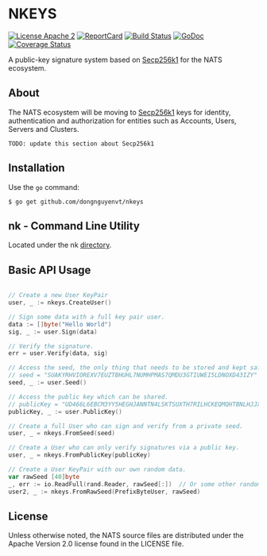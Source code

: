 # NKEYS

[![License Apache 2](https://img.shields.io/badge/License-Apache2-blue.svg)](https://www.apache.org/licenses/LICENSE-2.0)
[![ReportCard](http://goreportcard.com/badge/nats-io/nkeys)](http://goreportcard.com/report/nats-io/nkeys)
[![Build Status](https://travis-ci.com/nats-io/nkeys.svg?branch=master)](http://travis-ci.com/nats-io/nkeys)
[![GoDoc](http://godoc.org/github.com/dongnguyenvt/nkeys?status.svg)](http://godoc.org/github.com/dongnguyenvt/nkeys)
[![Coverage Status](https://coveralls.io/repos/github/nats-io/nkeys/badge.svg?branch=master&service=github)](https://coveralls.io/github/nats-io/nkeys?branch=master)

A public-key signature system based on [Secp256k1](https://pkg.go.dev/github.com/ethereum/go-ethereum/crypto@v1.10.5) for the NATS ecosystem.

## About

The NATS ecosystem will be moving to [Secp256k1](https://pkg.go.dev/github.com/ethereum/go-ethereum/crypto@v1.10.5) keys for identity, authentication and authorization for entities such as Accounts, Users, Servers and Clusters.

`TODO: update this section about Secp256k1`

## Installation

Use the `go` command:

	$ go get github.com/dongnguyenvt/nkeys

## nk - Command Line Utility

Located under the nk [directory](https://github.com/dongnguyenvt/nkeys/tree/master/nk).

## Basic API Usage
```go

// Create a new User KeyPair
user, _ := nkeys.CreateUser()

// Sign some data with a full key pair user.
data := []byte("Hello World")
sig, _ := user.Sign(data)

// Verify the signature.
err = user.Verify(data, sig)

// Access the seed, the only thing that needs to be stored and kept safe.
// seed = "SUAKYRHVIOREXV7EUZTBHUHL7NUMHPMAS7QMDU3GTIUWEI5LDNOXD43IZY"
seed, _ := user.Seed()

// Access the public key which can be shared.
// publicKey = "UD466L6EBCM3YY5HEGHJANNTN4LSKTSUXTH7RILHCKEQMQHTBNLHJJXT"
publicKey, _ := user.PublicKey()

// Create a full User who can sign and verify from a private seed.
user, _ = nkeys.FromSeed(seed)

// Create a User who can only verify signatures via a public key.
user, _ = nkeys.FromPublicKey(publicKey)

// Create a User KeyPair with our own random data.
var rawSeed [40]byte
_, err := io.ReadFull(rand.Reader, rawSeed[:])  // Or some other random source.
user2, _ := nkeys.FromRawSeed(PrefixByteUser, rawSeed)

```

## License

Unless otherwise noted, the NATS source files are distributed
under the Apache Version 2.0 license found in the LICENSE file.

